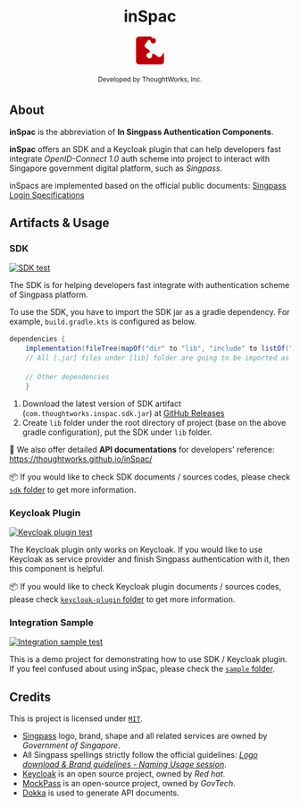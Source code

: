 <h1 align="center">
      inSpac
</h1>
<p align="center">
      <img  src="assets/images/inSpac-logo.png"
      height=10%
      width=10%>
<br><br>
<sup>
     Developed by ThoughtWorks, Inc.
</sup>
<br>
</p>

## About

**inSpac** is the abbreviation of **In Singpass Authentication Components**.

**inSpac** offers an SDK and a Keycloak plugin that can help developers fast integrate *OpenID-Connect 1.0* auth scheme into project to interact with Singapore government digital platform, such as *Singpass*.

inSpacs are implemented based on the official public documents: [Singpass Login Specifications](https://public.cloud.myinfo.gov.sg/sglogin/Singpass-login-specs-v0.1.html#section/Overview)

## Artifacts & Usage
### SDK
[![SDK test](https://github.com/thoughtworks/inSpac/actions/workflows/sdk-test.yaml/badge.svg)](https://github.com/thoughtworks/inSpac/actions/workflows/sdk-test.yaml)

The SDK is for helping developers fast integrate with authentication scheme of Singpass platform.

To use the SDK, you have to import the SDK jar as a gradle dependency. For example, `build.gradle.kts` is configured as below.

``` groovy
dependencies {
    implementation(fileTree(mapOf("dir" to "lib", "include" to listOf("*.jar"))))
    // All [.jar] files under [lib] folder are going to be imported as gradle dependencies
    
    // Other dependencies
    }
```

1. Download the latest version of SDK artifact (`com.thoughtworks.inspac.sdk.jar`) at [GitHub Releases](https://github.com/thoughtworks/inSpac/releases/latest)
2. Create `lib` folder under the root directory of project (base on the above gradle configuration), put the SDK under `lib` folder.

📖 We also offer detailed **API documentations** for developers' reference: https://thoughtworks.github.io/inSpac/

📦 If you would like to check SDK documents / sources codes, please check [`sdk` folder](https://github.com/thoughtworks/inSpac/tree/main/sdk) to get more information.

### Keycloak Plugin
[![Keycloak plugin test](https://github.com/thoughtworks/inSpac/actions/workflows/keycloak-plugin-test.yaml/badge.svg)](https://github.com/thoughtworks/inSpac/actions/workflows/keycloak-plugin-test.yaml)

The Keycloak plugin only works on Keycloak. If you would like to use Keycloak as service provider and finish Singpass authentication with it, then this component is helpful.

📦 If you would like to check Keycloak plugin documents / sources codes, please check [`keycloak-plugin` folder](https://github.com/thoughtworks/inSpac/tree/main/keycloak-plugin) to get more information.


### Integration Sample
[![Integration sample test](https://github.com/thoughtworks/inSpac/actions/workflows/sample-test.yaml/badge.svg)](https://github.com/thoughtworks/inSpac/actions/workflows/sample-test.yaml)

This is a demo project for demonstrating how to use SDK / Keycloak plugin. If you feel confused about using inSpac, please check the [`sample` folder](https://github.com/thoughtworks/inSpac/tree/main/sample).


## Credits
This is project is licensed under [`MIT`](https://github.com/thoughtworks/inSpac/blob/main/LICENSE).

* [Singpass](https://www.singpass.gov.sg/) logo, brand, shape and all related services are owned by _Government of Singapore_.
* All Singpass spellings strictly follow the official guidelines: [_Logo download & Brand guidelines - Naming Usage session_](https://api.singpass.gov.sg/library/myinfo/business/implementation-display-guidelines).
* [Keycloak](https://www.keycloak.org) is an open source project, owned by _Red hat_.
* [MockPass](https://github.com/opengovsg/mockpass) is an open-source project, owned by _GovTech_.
* [Dokka](https://github.com/Kotlin/dokka) is used to generate API documents. 
